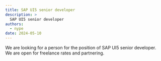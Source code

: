 ```yaml
---
title: SAP UI5 senior developer 
description: >
  SAP UI5 senior developer 
authors:
  - nype
date: 2024-05-10
---
```


We are looking for a person for the position of SAP UI5 senior developer.
We are open for freelance rates and partnering.